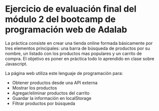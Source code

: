 # Ejercicio de evaluación final del módulo 2 del bootcamp de programación web de Adalab
La práctica consiste en crear una tienda online formada básicamente por tres elementos principales: una barra de búsqueda de productos por su nombre, un listado con los productos mas populares y un carrito de compra. El objetivo es poner en práctica todo lo aprendido en clase sobre Javascript.

La página web utiliza este lenguaje de programación para:

- Obtener productos desde una API externa
- Mostrar los productos
- Agregar/eliminar productos del carrito
- Guardar la información en localStorage
- Filtrar productos por búsqueda

